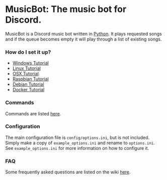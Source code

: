 # MusicBot: The music bot for Discord.

MusicBot is a Discord music bot written in [Python](https://www.python.org "Python homepage").
It plays requested songs and if the queue becomes empty it will play through a list of existing songs.

### How do I set it up?

- [Windows Tutorial](https://github.com/Just-Some-Bots/MusicBot/wiki/Guide-for-Windows "Windows instructions")
- [Linux Tutorial](https://github.com/Just-Some-Bots/MusicBot/wiki/Guide-for-Ubuntu "Linux instructions")
- [OSX Tutorial](https://github.com/Just-Some-Bots/MusicBot/wiki/Guide-for-OSX)
- [Raspbian Tutorial](https://github.com/Just-Some-Bots/MusicBot/wiki/Guide-for-Raspbian)
- [Debian Tutorial](https://github.com/Just-Some-Bots/MusicBot/wiki/Guide-for-Debian)
- [Docker Tutorial](https://github.com/Just-Some-Bots/MusicBot/wiki/Guide-for-Docker)


### Commands

Commands are listed [here](https://github.com/Just-Some-Bots/MusicBot/wiki/Commands "Commands list").

### Configuration

The main configuration file is `config/options.ini`, but is not included.
Simply make a copy of `example_options.ini` and rename to `options.ini`.  See `example_options.ini` for more information on how to configure it.


### FAQ

Some frequently asked questions are listed on the wiki [here](https://github.com/Just-Some-Bots/MusicBot/wiki/FAQ "Wiki").
